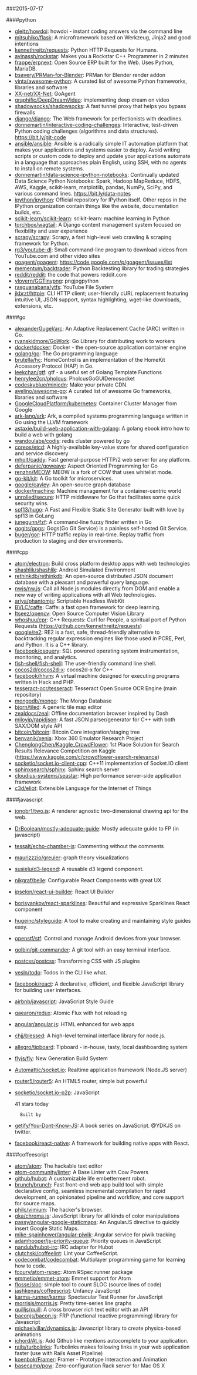 ###2015-07-17

####python
* [gleitz/howdoi](https://github.com/gleitz/howdoi): howdoi - instant coding answers via the command line
* [mitsuhiko/flask](https://github.com/mitsuhiko/flask): A microframework based on Werkzeug, Jinja2 and good intentions
* [kennethreitz/requests](https://github.com/kennethreitz/requests): Python HTTP Requests for Humans.
* [avinassh/rockstar](https://github.com/avinassh/rockstar): Makes you a Rockstar C++ Programmer in 2 minutes
* [frappe/erpnext](https://github.com/frappe/erpnext): Open Source ERP built for the Web. Uses Python, MariaDB.
* [bsavery/PRMan-for-Blender](https://github.com/bsavery/PRMan-for-Blender): PRMan for Blender render addon
* [vinta/awesome-python](https://github.com/vinta/awesome-python): A curated list of awesome Python frameworks, libraries and software
* [XX-net/XX-Net](https://github.com/XX-net/XX-Net):  GoAgent
* [graphific/DeepDreamVideo](https://github.com/graphific/DeepDreamVideo): implementing deep dream on video
* [shadowsocks/shadowsocks](https://github.com/shadowsocks/shadowsocks): A fast tunnel proxy that helps you bypass firewalls
* [django/django](https://github.com/django/django): The Web framework for perfectionists with deadlines.
* [donnemartin/interactive-coding-challenges](https://github.com/donnemartin/interactive-coding-challenges): Interactive, test-driven Python coding challenges (algorithms and data structures). https://bit.ly/git-code
* [ansible/ansible](https://github.com/ansible/ansible): Ansible is a radically simple IT automation platform that makes your applications and systems easier to deploy. Avoid writing scripts or custom code to deploy and update your applications automate in a language that approaches plain English, using SSH, with no agents to install on remote systems.
* [donnemartin/data-science-ipython-notebooks](https://github.com/donnemartin/data-science-ipython-notebooks): Continually updated Data Science Python Notebooks: Spark, Hadoop MapReduce, HDFS, AWS, Kaggle, scikit-learn, matplotlib, pandas, NumPy, SciPy, and various command lines. https://bit.ly/data-notes
* [ipython/ipython](https://github.com/ipython/ipython): Official repository for IPython itself. Other repos in the IPython organization contain things like the website, documentation builds, etc.
* [scikit-learn/scikit-learn](https://github.com/scikit-learn/scikit-learn): scikit-learn: machine learning in Python
* [torchbox/wagtail](https://github.com/torchbox/wagtail): A Django content management system focused on flexibility and user experience
* [scrapy/scrapy](https://github.com/scrapy/scrapy): Scrapy, a fast high-level web crawling & scraping framework for Python.
* [rg3/youtube-dl](https://github.com/rg3/youtube-dl): Small command-line program to download videos from YouTube.com and other video sites
* [goagent/goagent](https://github.com/goagent/goagent): https://code.google.com/p/goagent/issues/list
* [mementum/backtrader](https://github.com/mementum/backtrader): Python Backtesting library for trading strategies
* [reddit/reddit](https://github.com/reddit/reddit): the code that powers reddit.com
* [ylovern/GGTinypng](https://github.com/ylovern/GGTinypng): pngjpgpython
* [rasguanabana/ytfs](https://github.com/rasguanabana/ytfs): YouTube File System
* [jkbrzt/httpie](https://github.com/jkbrzt/httpie): CLI HTTP client; user-friendly cURL replacement featuring intuitive UI, JSON support, syntax highlighting, wget-like downloads, extensions, etc.

####go
* [alexanderGugel/arc](https://github.com/alexanderGugel/arc): An Adaptive Replacement Cache (ARC) written in Go.
* [ryanskidmore/GoWork](https://github.com/ryanskidmore/GoWork): Go Library for distributing work to workers
* [docker/docker](https://github.com/docker/docker): Docker - the open-source application container engine
* [golang/go](https://github.com/golang/go): The Go programming language
* [brutella/hc](https://github.com/brutella/hc): HomeControl is an implementation of the HomeKit Accessory Protocol (HAP) in Go.
* [leekchan/gtf](https://github.com/leekchan/gtf): gtf - a useful set of Golang Template Functions
* [henrylee2cn/pholcus](https://github.com/henrylee2cn/pholcus): PholcusGoGUIDemosocket
* [codeskyblue/minicdn](https://github.com/codeskyblue/minicdn): Make your private CDN.
* [avelino/awesome-go](https://github.com/avelino/awesome-go): A curated list of awesome Go frameworks, libraries and software
* [GoogleCloudPlatform/kubernetes](https://github.com/GoogleCloudPlatform/kubernetes): Container Cluster Manager from Google
* [ark-lang/ark](https://github.com/ark-lang/ark): Ark, a compiled systems programming language written in Go using the LLVM framework
* [astaxie/build-web-application-with-golang](https://github.com/astaxie/build-web-application-with-golang): A golang ebook intro how to build a web with golang
* [wandoulabs/codis](https://github.com/wandoulabs/codis): redis cluster powered by go
* [coreos/etcd](https://github.com/coreos/etcd): A highly-available key-value store for shared configuration and service discovery
* [mholt/caddy](https://github.com/mholt/caddy): Fast general-purpose HTTP/2 web server for any platform.
* [deferpanic/goweave](https://github.com/deferpanic/goweave): Aspect Oriented Programming for Go
* [renzhn/MEOW](https://github.com/renzhn/MEOW): MEOW is a fork of COW that uses whitelist mode.
* [go-kit/kit](https://github.com/go-kit/kit): A Go toolkit for microservices.
* [google/cayley](https://github.com/google/cayley): An open-source graph database
* [docker/machine](https://github.com/docker/machine): Machine management for a container-centric world
* [unrolled/secure](https://github.com/unrolled/secure): HTTP middleware for Go that facilitates some quick security wins.
* [spf13/hugo](https://github.com/spf13/hugo): A Fast and Flexible Static Site Generator built with love by spf13 in GoLang
* [junegunn/fzf](https://github.com/junegunn/fzf): A command-line fuzzy finder written in Go
* [gogits/gogs](https://github.com/gogits/gogs): Gogs(Go Git Service) is a painless self-hosted Git Service.
* [buger/gor](https://github.com/buger/gor): HTTP traffic replay in real-time. Replay traffic from production to staging and dev environments.

####cpp
* [atom/electron](https://github.com/atom/electron): Build cross platform desktop apps with web technologies
* [shashlik/shashlik](https://github.com/shashlik/shashlik): Android Simulated Environment
* [rethinkdb/rethinkdb](https://github.com/rethinkdb/rethinkdb): An open-source distributed JSON document database with a pleasant and powerful query language.
* [nwjs/nw.js](https://github.com/nwjs/nw.js): Call all Node.js modules directly from DOM and enable a new way of writing applications with all Web technologies.
* [ariya/phantomjs](https://github.com/ariya/phantomjs): Scriptable Headless WebKit
* [BVLC/caffe](https://github.com/BVLC/caffe): Caffe: a fast open framework for deep learning.
* [Itseez/opencv](https://github.com/Itseez/opencv): Open Source Computer Vision Library
* [whoshuu/cpr](https://github.com/whoshuu/cpr): C++ Requests: Curl for People, a spiritual port of Python Requests (https://github.com/kennethreitz/requests)
* [google/re2](https://github.com/google/re2): RE2 is a fast, safe, thread-friendly alternative to backtracking regular expression engines like those used in PCRE, Perl, and Python. It is a C++ library.
* [facebook/osquery](https://github.com/facebook/osquery): SQL powered operating system instrumentation, monitoring, and analytics.
* [fish-shell/fish-shell](https://github.com/fish-shell/fish-shell): The user-friendly command line shell.
* [cocos2d/cocos2d-x](https://github.com/cocos2d/cocos2d-x): cocos2d-x for C++
* [facebook/hhvm](https://github.com/facebook/hhvm): A virtual machine designed for executing programs written in Hack and PHP.
* [tesseract-ocr/tesseract](https://github.com/tesseract-ocr/tesseract): Tesseract Open Source OCR Engine (main repository)
* [mongodb/mongo](https://github.com/mongodb/mongo): The Mongo Database
* [bjorn/tiled](https://github.com/bjorn/tiled): A generic tile map editor
* [zealdocs/zeal](https://github.com/zealdocs/zeal): Offline documentation browser inspired by Dash
* [miloyip/rapidjson](https://github.com/miloyip/rapidjson): A fast JSON parser/generator for C++ with both SAX/DOM style API
* [bitcoin/bitcoin](https://github.com/bitcoin/bitcoin): Bitcoin Core integration/staging tree
* [benvanik/xenia](https://github.com/benvanik/xenia): Xbox 360 Emulator Research Project
* [ChenglongChen/Kaggle_CrowdFlower](https://github.com/ChenglongChen/Kaggle_CrowdFlower): 1st Place Solution for Search Results Relevance Competition on Kaggle (https://www.kaggle.com/c/crowdflower-search-relevance)
* [socketio/socket.io-client-cpp](https://github.com/socketio/socket.io-client-cpp): C++11 implementation of Socket.IO client
* [sphinxsearch/sphinx](https://github.com/sphinxsearch/sphinx): Sphinx search server
* [cloudius-systems/seastar](https://github.com/cloudius-systems/seastar): High performance server-side application framework
* [c3d/eliot](https://github.com/c3d/eliot): Extensible Language for the Internet of Things

####javascript
* [jonobr1/two.js](https://github.com/jonobr1/two.js): A renderer agnostic two-dimensional drawing api for the web.
* [DrBoolean/mostly-adequate-guide](https://github.com/DrBoolean/mostly-adequate-guide): Mostly adequate guide to FP (in javascript)
* [tessalt/echo-chamber-js](https://github.com/tessalt/echo-chamber-js): Commenting without the comments
* [maurizzzio/greuler](https://github.com/maurizzzio/greuler): graph theory visualizations
* [susielu/d3-legend](https://github.com/susielu/d3-legend): A reusable d3 legend component.
* [nikgraf/belle](https://github.com/nikgraf/belle): Configurable React Components with great UX
* [ipselon/react-ui-builder](https://github.com/ipselon/react-ui-builder): React UI Builder
* [borisyankov/react-sparklines](https://github.com/borisyankov/react-sparklines): Beautiful and expressive Sparklines React component
* [hugeinc/styleguide](https://github.com/hugeinc/styleguide): A tool to make creating and maintaining style guides easy.
* [openstf/stf](https://github.com/openstf/stf): Control and manage Android devices from your browser.
* [golbin/git-commander](https://github.com/golbin/git-commander): A git tool with an easy terminal interface.
* [postcss/postcss](https://github.com/postcss/postcss): Transforming CSS with JS plugins
* [vesln/todo](https://github.com/vesln/todo): Todos in the CLI like what.
* [facebook/react](https://github.com/facebook/react): A declarative, efficient, and flexible JavaScript library for building user interfaces.
* [airbnb/javascript](https://github.com/airbnb/javascript): JavaScript Style Guide
* [gaearon/redux](https://github.com/gaearon/redux): Atomic Flux with hot reloading
* [angular/angular.js](https://github.com/angular/angular.js): HTML enhanced for web apps
* [chjj/blessed](https://github.com/chjj/blessed): A high-level terminal interface library for node.js.
* [allegro/tipboard](https://github.com/allegro/tipboard): Tipboard - in-house, tasty, local dashboarding system
* [flyjs/fly](https://github.com/flyjs/fly): New Generation Build System
* [Automattic/socket.io](https://github.com/Automattic/socket.io): Realtime application framework (Node.JS server)
* [router5/router5](https://github.com/router5/router5): An HTML5 router, simple but powerful
* [socketio/socket.io-p2p](https://github.com/socketio/socket.io-p2p): JavaScript

      

    41 stars today

    
      
        Built by
* [getify/You-Dont-Know-JS](https://github.com/getify/You-Dont-Know-JS): A book series on JavaScript. @YDKJS on twitter.
* [facebook/react-native](https://github.com/facebook/react-native): A framework for building native apps with React.

####coffeescript
* [atom/atom](https://github.com/atom/atom): The hackable text editor
* [atom-community/linter](https://github.com/atom-community/linter): A Base Linter with Cow Powers
* [github/hubot](https://github.com/github/hubot): A customizable life embetterment robot.
* [brunch/brunch](https://github.com/brunch/brunch): Fast front-end web app build tool with simple declarative config, seamless incremental compilation for rapid development, an opinionated pipeline and workflow, and core support for source maps.
* [philc/vimium](https://github.com/philc/vimium): The hacker's browser.
* [gka/chroma.js](https://github.com/gka/chroma.js): JavaScript library for all kinds of color manipulations
* [passy/angular-google-staticmaps](https://github.com/passy/angular-google-staticmaps): An AngularJS directive to quickly insert Google Static Maps.
* [mike-spainhower/angular-piwik](https://github.com/mike-spainhower/angular-piwik): Angular service for piwik tracking
* [adamhooper/js-priority-queue](https://github.com/adamhooper/js-priority-queue): Priority queues in JavaScript
* [nandub/hubot-irc](https://github.com/nandub/hubot-irc): IRC adapter for Hubot
* [clutchski/coffeelint](https://github.com/clutchski/coffeelint): Lint your CoffeeScript.
* [codecombat/codecombat](https://github.com/codecombat/codecombat): Multiplayer programming game for learning how to code.
* [fcoury/atom-rspec](https://github.com/fcoury/atom-rspec): Atom RSpec runner package
* [emmetio/emmet-atom](https://github.com/emmetio/emmet-atom): Emmet support for Atom
* [flosse/sloc](https://github.com/flosse/sloc): simple tool to count SLOC (source lines of code)
* [jashkenas/coffeescript](https://github.com/jashkenas/coffeescript): Unfancy JavaScript
* [karma-runner/karma](https://github.com/karma-runner/karma): Spectacular Test Runner for JavaScript
* [morrisjs/morris.js](https://github.com/morrisjs/morris.js): Pretty time-series line graphs
* [quilljs/quill](https://github.com/quilljs/quill): A cross browser rich text editor with an API
* [baconjs/bacon.js](https://github.com/baconjs/bacon.js): FRP (functional reactive programming) library for Javascript
* [michaelvillar/dynamics.js](https://github.com/michaelvillar/dynamics.js): Javascript library to create physics-based animations
* [ichord/At.js](https://github.com/ichord/At.js): Add Github like mentions autocomplete to your application.
* [rails/turbolinks](https://github.com/rails/turbolinks): Turbolinks makes following links in your web application faster (use with Rails Asset Pipeline)
* [koenbok/Framer](https://github.com/koenbok/Framer): Framer - Prototype Interaction and Animation
* [basecamp/pow](https://github.com/basecamp/pow): Zero-configuration Rack server for Mac OS X

